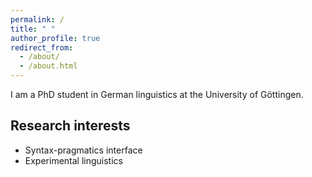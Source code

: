 ```yaml
---
permalink: /
title: " "
author_profile: true
redirect_from: 
  - /about/
  - /about.html
---
```

I am a PhD student in German linguistics at the University of Göttingen.

Research interests
-
* Syntax-pragmatics interface 
* Experimental linguistics
